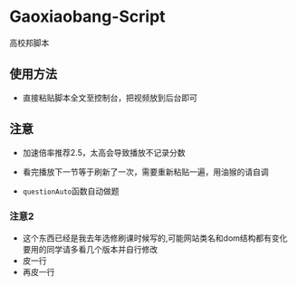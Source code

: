 # Gaoxiaobang-Script
高校邦脚本

## 使用方法
  * 直接粘贴脚本全文至控制台，把视频放到后台即可

## 注意
* 加速倍率推荐2.5，太高会导致播放不记录分数

* 看完播放下一节等于刷新了一次，需要重新粘贴一遍，用油猴的请自调

* `questionAuto`函数自动做题

### 注意2
* 这个东西已经是我去年选修刷课时候写的,可能网站类名和dom结构都有变化要用的同学请多看几个版本并自行修改
* 皮一行
* 再皮一行